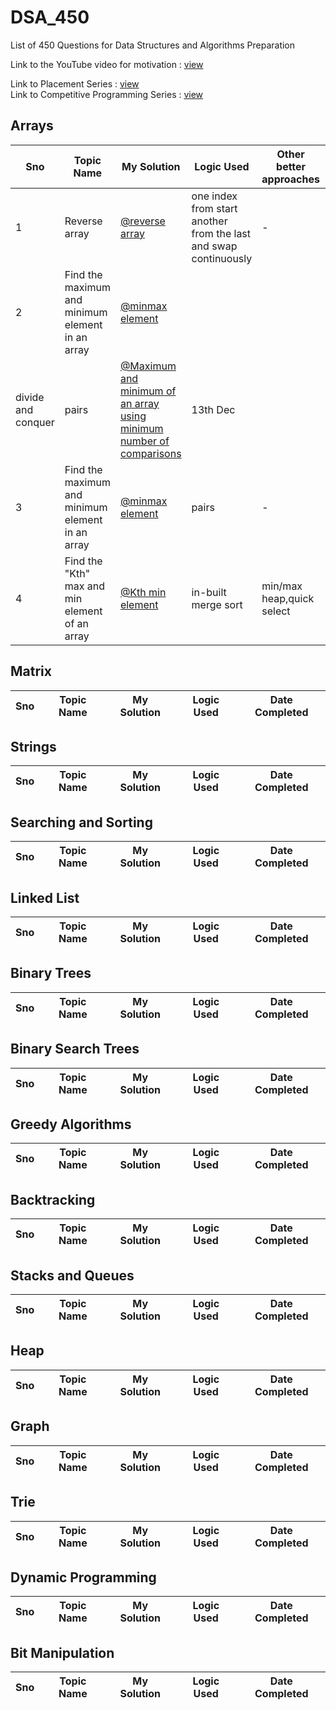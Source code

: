 # DSA_450
List of 450 Questions for Data Structures and Algorithms Preparation

Link to the YouTube video for motivation : [view](https://youtu.be/4iFALQ1ACdA) <br>

Link to Placement Series : [view](https://www.youtube.com/playlist?list=PL4PCksYQGLJM2mKe1n8LnFgcm3FRLhxZ9) <br>
Link to Competitive Programming Series : [view](https://www.youtube.com/playlist?list=PL4PCksYQGLJOcaPLgeMFaxaHigPFjBuTG)

## Arrays

Sno | Topic Name | My Solution | Logic Used | Other better approaches|All approaches| Date Completed |
----|------------|-------------|------------|------------------------|--------------|----------------|
1 | Reverse array | [@reverse array](https://github.com/manohar2000/DSA_450/blob/main/Arrays/reverse%20array.cpp) | one index from start another from the last and swap continuously | - | [@Write a program to reverse an array or string](https://www.geeksforgeeks.org/write-a-program-to-reverse-an-array-or-string/) |13th Dec |
2 | Find the maximum and minimum element in an array | [@minmax element](https://github.com/manohar2000/DSA_450/blob/main/Arrays/minmax%20element%20with%20divide%20and%20conquer.cpp) | 
divide and conquer | pairs | [@Maximum and minimum of an array using minimum number of comparisons](https://www.geeksforgeeks.org/maximum-and-minimum-in-an-array/) |13th Dec| 
3 | Find the maximum and minimum element in an array | [@minmax element](https://github.com/manohar2000/DSA_450/blob/main/Arrays/minmax%20element%20using%20pairs.cpp) | pairs |-| [@Maximum and minimum of an array using minimum number of comparisons](https://www.geeksforgeeks.org/maximum-and-minimum-in-an-array/) 13th Dec|
4 | Find the "Kth" max and min element of an array | [@Kth min element](https://github.com/manohar2000/DSA_450/blob/main/Arrays/kth%20smallest%20element.cpp) | in-built merge sort | min/max heap,quick select | [@kth smallest and largest element] (https://www.geeksforgeeks.org/kth-smallestlargest-element-unsorted-array/?ref=lbp) check all the 3sets | 13th dec|


## Matrix

Sno | Topic Name | My Solution | Logic Used | Date Completed |
----|------------|-------------|------------|----------------|


## Strings

Sno | Topic Name | My Solution | Logic Used | Date Completed |
----|------------|-------------|------------|----------------|


## Searching and Sorting

Sno | Topic Name | My Solution | Logic Used | Date Completed |
----|------------|-------------|------------|----------------|


## Linked List

Sno | Topic Name | My Solution | Logic Used | Date Completed |
----|------------|-------------|------------|----------------|


## Binary Trees

Sno | Topic Name | My Solution | Logic Used | Date Completed |
----|------------|-------------|------------|----------------|


## Binary Search Trees

Sno | Topic Name | My Solution | Logic Used | Date Completed |
----|------------|-------------|------------|----------------|


## Greedy Algorithms

Sno | Topic Name | My Solution | Logic Used | Date Completed |
----|------------|-------------|------------|----------------|


## Backtracking

Sno | Topic Name | My Solution | Logic Used | Date Completed |
----|------------|-------------|------------|----------------|


## Stacks and Queues

Sno | Topic Name | My Solution | Logic Used | Date Completed |
----|------------|-------------|------------|----------------|


## Heap

Sno | Topic Name | My Solution | Logic Used | Date Completed |
----|------------|-------------|------------|----------------|


## Graph

Sno | Topic Name | My Solution | Logic Used | Date Completed |
----|------------|-------------|------------|----------------|


## Trie

Sno | Topic Name | My Solution | Logic Used | Date Completed |
----|------------|-------------|------------|----------------|

## Dynamic Programming

Sno | Topic Name | My Solution | Logic Used | Date Completed |
----|------------|-------------|------------|----------------|

## Bit Manipulation

Sno | Topic Name | My Solution | Logic Used | Date Completed |
----|------------|-------------|------------|----------------|

